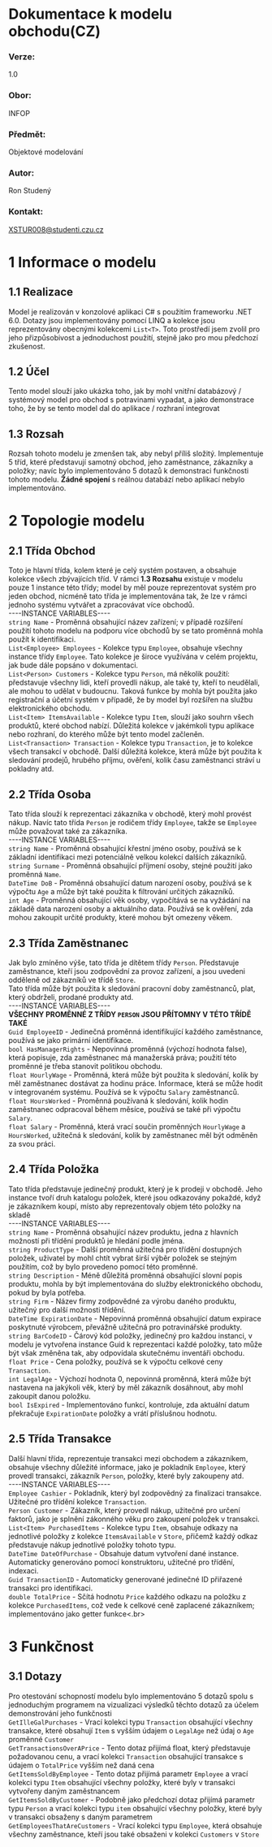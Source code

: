# **Dokumentace k modelu obchodu(CZ)**
### Verze:
1.0
### Obor:
INFOP
### Předmět:
Objektové modelování
### Autor:
Ron Studený
### Kontakt:
XSTUR008@studenti.czu.cz

# 1 Informace o modelu
## 1.1 Realizace
Model je realizován v konzolové aplikaci C# s použitím frameworku .NET 6.0. Dotazy jsou implementovány pomocí LINQ a kolekce jsou reprezentovány obecnými kolekcemi ``List<T>``. Toto prostředí jsem zvolil pro jeho přizpůsobivost a jednoduchost použití, stejně jako pro mou předchozí zkušenost.
## 1.2 Účel
Tento model slouží jako ukázka toho, jak by mohl vnitřní databázový / systémový model pro obchod s potravinami vypadat, a jako demonstrace toho, že by se tento model dal do aplikace / rozhraní integrovat 
## 1.3 Rozsah
Rozsah tohoto modelu je zmenšen tak, aby nebyl příliš složitý. Implementuje 5 tříd, které představují samotný obchod, jeho zaměstnance, zákazníky a položky; navíc bylo implementováno 5 dotazů k demonstraci funkčnosti tohoto modelu. **Žádné spojení** s reálnou databází nebo aplikací nebylo implementováno.

# 2 Topologie modelu
## 2.1 Třída Obchod
Toto je hlavní třída, kolem které je celý systém postaven, a obsahuje kolekce všech zbývajících tříd. V rámci **1.3 Rozsahu** existuje v modelu pouze 1 instance této třídy; model by měl pouze reprezentovat systém pro jeden obchod, nicméně tato třída je implementována tak, že lze v rámci jednoho systému vytvářet a zpracovávat více obchodů.<br>
----INSTANCE VARIABLES----<br>
``string Name`` - Proměnná obsahující název zařízení; v případě rozšíření použití tohoto modelu na podporu více obchodů by se tato proměnná mohla použít k identifikaci.<br>
``List<Employee> Employees`` - Kolekce typu ``Employee``, obsahuje všechny instance třídy ``Employee``. Tato kolekce je široce využívána v celém projektu, jak bude dále popsáno v dokumentaci.<br>
``List<Person> Customers`` - Kolekce typu ``Person``, má několik použití: představuje všechny lidi, kteří provedli nákup, ale také ty, kteří to neudělali, ale mohou to udělat v budoucnu. Taková funkce by mohla být použita jako registrační a účetní systém v případě, že by model byl rozšířen na službu elektronického obchodu.<br>
``List<Item> ItemsAvailable`` - Kolekce typu ``Item``, slouží jako souhrn všech produktů, které obchod nabízí. Důležitá kolekce v jakémkoli typu aplikace nebo rozhraní, do kterého může být tento model začleněn.<br>
``List<Transaction> Transaction`` - Kolekce typu ``Transaction``, je to kolekce všech transakcí v obchodě. Další důležitá kolekce, která může být použita k sledování prodejů, hrubého příjmu, ověření, kolik času zaměstnanci stráví u pokladny atd.<br>
## 2.2 Třída Osoba
Tato třída slouží k reprezentaci zákazníka v obchodě, který mohl provést nákup. Navíc tato třída ``Person`` je rodičem třídy ``Employee``, takže se ``Employee`` může považovat také za zákazníka.<br>
----INSTANCE VARIABLES----<br>
``string Name`` - Proměnná obsahující křestní jméno osoby, používá se k základní identifikaci mezi potenciálně velkou kolekcí dalších zákazníků.<br>
``string Surname`` - Proměnná obsahující příjmení osoby, stejné použití jako proměnná ``Name``.<br>
``DateTime DoB`` - Proměnná obsahující datum narození osoby, používá se k výpočtu ``Age`` a může být také použita k filtrování určitých zákazníků.<br>
``int Age`` - Proměnná obsahující věk osoby, vypočítává se na vyžádání na základě data narození osoby a aktuálního data. Používá se k ověření, zda mohou zakoupit určité produkty, které mohou být omezeny věkem.<br>
## 2.3 Třída Zaměstnanec
Jak bylo zmíněno výše, tato třída je dítětem třídy ``Person``. Představuje zaměstnance, kteří jsou zodpovědní za provoz zařízení, a jsou uvedeni odděleně od zákazníků ve třídě ``Store``.<br> Tato třída může být použita k sledování pracovní doby zaměstnanců, plat, který obdrželi, prodané produkty atd.<br>
----INSTANCE VARIABLES----<br>
**VŠECHNY PROMĚNNÉ Z TŘÍDY ``PERSON`` JSOU PŘÍTOMNY V TÉTO TŘÍDĚ TAKÉ**<br>
``Guid EmployeeID`` - Jedinečná proměnná identifikující každého zaměstnance, používá se jako primární identifikace.<br>
``bool HasManagerRights`` - Nepovinná proměnná (výchozí hodnota false), která popisuje, zda zaměstnanec má manažerská práva; použití této proměnné je třeba stanovit politikou obchodu.<br>
``float HourlyWage`` - Proměnná, která může být použita k sledování, kolik by měl zaměstnanec dostávat za hodinu práce. Informace, která se může hodit v integrovaném systému. Používá se k výpočtu ``Salary`` zaměstnanců.<br>
``float HoursWorked`` - Proměnná používaná k sledování, kolik hodin zaměstnanec odpracoval během měsíce, používá se také při výpočtu ``Salary``.<br>
``float Salary`` - Proměnná, která vrací součin proměnných ``HourlyWage`` a ``HoursWorked``, užitečná k sledování, kolik by zaměstnanec měl být odměněn za svou práci.<br>
## 2.4 Třída Položka
Tato třída představuje jedinečný produkt, který je k prodeji v obchodě. Jeho instance tvoří druh katalogu položek, které jsou odkazovány pokaždé, když je zákazníkem koupí, místo aby reprezentovaly objem této položky na skladě<br>
----INSTANCE VARIABLES----<br>
``string Name`` - Proměnná obsahující název produktu, jedna z hlavních možností při třídění produktů je hledání podle jména.<br>
``string ProductType`` - Další proměnná užitečná pro třídění dostupných položek, uživatel by mohl chtít vybrat širší výběr položek se stejným použitím, což by bylo provedeno pomocí této proměnné.<br>
``string Description`` - Méně důležitá proměnná obsahující slovní popis produktu, mohla by být implementována do služby elektronického obchodu, pokud by byla potřeba.<br>
``string Firm`` - Název firmy zodpovědné za výrobu daného produktu, užitečný pro další možnosti třídění.<br>
``DateTime ExpirationDate`` - Nepovinná proměnná obsahující datum expirace poskytnuté výrobcem, převážně užitečná pro potravinářské produkty.<br>
``string BarCodeID`` - Čárový kód položky, jedinečný pro každou instanci, v modelu je vytvořena instance Guid k reprezentaci každé položky, tato může být však změněna tak, aby odpovídala skutečnému inventáři obchodu.<br>
``float Price`` - Cena položky, používá se k výpočtu celkové ceny ``Transaction``.<br>
``int LegalAge`` - Výchozí hodnota 0, nepovinná proměnná, která může být nastavena na jakýkoli věk, který by měl zákazník dosáhnout, aby mohl zakoupit danou položku.<br>
``bool IsExpired`` - Implementováno funkcí, kontroluje, zda aktuální datum překračuje ``ExpirationDate`` položky a vrátí příslušnou hodnotu.<br>

## 2.5 Třída Transakce
Další hlavní třída, reprezentuje transakci mezi obchodem a zákazníkem, obsahuje všechny důležité informace, jako je pokladník ``Employee``, který provedl transakci, zákazník ``Person``, položky, které byly zakoupeny atd.<br>
----INSTANCE VARIABLES----<br>
``Employee Cashier`` - Pokladník, který byl zodpovědný za finalizaci transakce. Užitečné pro třídění kolekce ``Transaction``.<br>
``Person Customer`` - Zákazník, který provedl nákup, užitečné pro určení faktorů, jako je splnění zákonného věku pro zakoupení položek v transakci.<br>
``List<Item> PurchasedItems`` - Kolekce typu ``Item``, obsahuje odkazy na jednotlivé položky z kolekce ``ItemsAvailable`` v ``Store``, přičemž každý odkaz představuje nákup jednotlivé položky tohoto typu.<br>
``DateTime DateOfPurchase`` - Obsahuje datum vytvoření dané instance. Automaticky generováno pomocí konstruktoru, užitečné pro třídění, indexaci.<br>
``Guid TransactionID`` - Automaticky generované jedinečné ID přiřazené transakci pro identifikaci.<br>
``double TotalPrice`` - Sčítá hodnotu ``Price`` každého odkazu na položku z kolekce ``PurchasedItems``, což vede k celkové ceně zaplacené zákazníkem; implementováno jako getter funkce<.br>

# 3 Funkčnost
## 3.1 Dotazy
Pro otestování schopností modelu bylo implementováno 5 dotazů spolu s jednoduchým programem na vizualizaci výsledků těchto dotazů za účelem demonstrování jeho funkčnosti<br>
``GetIlleGalPurchases`` - Vrací kolekci typu ``Transaction`` obsahující všechny transakce, které obsahují ``Item`` s vyšším údajem o ``LegalAge`` než údaj o ``Age`` proměnné ``Customer``<br>
``GetTransactionsOverAPrice`` - Tento dotaz přijímá float, který představuje požadovanou cenu, a vrací kolekci ``Transaction`` obsahující transakce s údajem o ``TotalPrice`` vyšším než daná cena<br>
``GetItemsSoldByEmployee`` - Tento dotaz přijímá parametr ``Employee`` a vrací kolekci typu ``Item`` obsahující všechny položky, které byly v transakci vytvořeny daným zaměstnancem<br>
``GetItemsSoldByCustomer`` - Podobně jako předchozí dotaz přijímá parametr typu ``Person`` a vrací kolekci typu ``item`` obsahující všechny položky, které byly v transakci obsaženy s daným parametrem<br>
``GetEmployeesThatAreCustomers`` - Vrací kolekci typu ``Employee``, která obsahuje všechny zaměstnance, kteří jsou také obsaženi v kolekci ``Customers`` v ``Store``<br>
